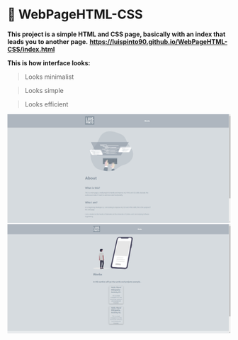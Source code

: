 #  🦾 WebPageHTML-CSS 
**This project is a simple HTML and CSS page, basically with an index that leads you to another page.**
**https://luispinto90.github.io/WebPageHTML-CSS/index.html**

**This is how interface looks:**
>Looks minimalist

>Looks simple

>Looks efficient

![Imagen2](img/002.png)
![Imagen1](img/001.png)
